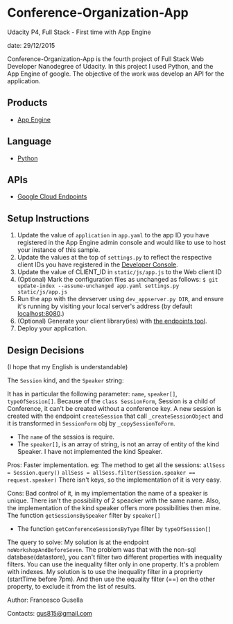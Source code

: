 # Conference-Organization-App
Udacity P4, Full Stack - First time with App Engine

date: 29/12/2015

Conference-Organization-App is the fourth project of Full Stack Web Developer Nanodegree of Udacity.
In this project I used Python, and the App Engine of google. 
The objective of the work was develop an API for the application.

## Products
- [App Engine][1]

## Language
- [Python][2]

## APIs
- [Google Cloud Endpoints][3]

## Setup Instructions
1. Update the value of `application` in `app.yaml` to the app ID you
   have registered in the App Engine admin console and would like to use to host
   your instance of this sample.
1. Update the values at the top of `settings.py` to
   reflect the respective client IDs you have registered in the
   [Developer Console][4].
1. Update the value of CLIENT_ID in `static/js/app.js` to the Web client ID
1. (Optional) Mark the configuration files as unchanged as follows:
   `$ git update-index --assume-unchanged app.yaml settings.py static/js/app.js`
1. Run the app with the devserver using `dev_appserver.py DIR`, and ensure it's running by visiting your local server's address (by default [localhost:8080][5].)
1. (Optional) Generate your client library(ies) with [the endpoints tool][6].
1. Deploy your application.


[1]: https://developers.google.com/appengine
[2]: http://python.org
[3]: https://developers.google.com/appengine/docs/python/endpoints/
[4]: https://console.developers.google.com/
[5]: https://localhost:8080/
[6]: https://developers.google.com/appengine/docs/python/endpoints/endpoints_tool


## Design Decisions
(I hope that my English is understandable)

The `Session` kind, and the `Speaker` string:

It has in particular the following parameter: `name`, `speaker[]`, `typeOfSession[]`.
Because of the `class SessionForm`, Session is a child of Conference, it can't be created without a conference key.
A new session is created with the endpoint `createSession` that call `_createSessionObject` 
and it is transformed in `SessionForm` obj by `_copySessionToForm`.
- The `name` of the sessios is require.
- The `speaker[]`, is an array of string, is not an array of entity of the kind Speaker.
I have not implemented the kind Speaker.

Pros: Faster implementation. eg: The method to get all the sessions:
	`allSess = Session.query()`
        `allSess = allSess.filter(Session.speaker == request.speaker)`
      There isn't keys, so the implementation of it is very easy.
      
Cons: Bad control of it, in my implementation the name of a speaker is unique. 
      There isn't the possibility of 2 speacker with the same name.
      Also, the implementation of the kind speaker offers more possibilities then mine.
The function `getSessionsBySpeaker` filter by `speaker[]`
- The function `getConferenceSessionsByType` filter by `typeOfSession[]`




The query to solve:
My solution is at the endpoint `noWorkshopAndBeforeSeven`.
The problem was that with the non-sql database(datastore), 
you can't filter two different properties with inequality filters.
You can use the inequality filter only in one property. It's a problem with indexes.
My solution is to use the inequality filter in a proprierty (startTime before 7pm). 
And then use the equality filter (==) on the other property, to exclude it from the list of results.




Author: Francesco Gusella

Contacts: gus815@gmail.com

